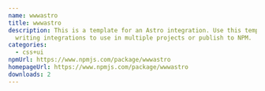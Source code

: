 ```yaml
---
name: wwwastro
title: wwwastro
description: This is a template for an Astro integration. Use this template for
  writing integrations to use in multiple projects or publish to NPM.
categories:
  - css+ui
npmUrl: https://www.npmjs.com/package/wwwastro
homepageUrl: https://www.npmjs.com/package/wwwastro
downloads: 2
---
```

